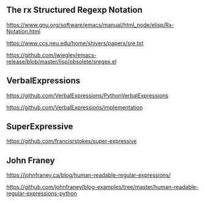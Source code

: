 
The rx Structured Regexp Notation
---------------------------------

https://www.gnu.org/software/emacs/manual/html_node/elisp/Rx-Notation.html

https://www.ccs.neu.edu/home/shivers/papers/sre.txt

https://github.com/jwiegley/emacs-release/blob/master/lisp/obsolete/sregex.el


VerbalExpressions
-----------------

https://github.com/VerbalExpressions/PythonVerbalExpressions

https://github.com/VerbalExpressions/implementation


SuperExpressive
---------------

https://github.com/francisrstokes/super-expressive


John Franey
-----------

https://johnfraney.ca/blog/human-readable-regular-expressions/

https://github.com/johnfraney/blog-examples/tree/master/human-readable-regular-expressions-python

